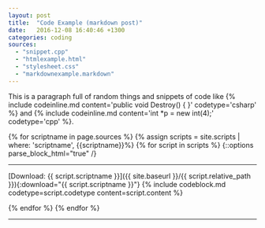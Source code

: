 ```yaml
---
layout: post
title:  "Code Example (markdown post)"
date:   2016-12-08 16:40:46 +1300
categories: coding
sources: 
  - "snippet.cpp"
  - "htmlexample.html"
  - "stylesheet.css"
  - "markdownexample.markdown"
---
```

This is a paragraph full of random things and snippets of code like {% include codeinline.md content='public void Destroy() { }' codetype='csharp' %} and {% include codeinline.md content='int *p = new int(4);' codetype='cpp' %}.

{% for scriptname in page.sources %}
{% assign scripts = site.scripts | where: 'scriptname', {{scriptname}}%}
{% for script in scripts %}
{::options parse_block_html="true" /}
<div>

---

[Download: {{ script.scriptname }}]({{ site.baseurl }}/{{ script.relative_path }}){:download="{{ script.scriptname }}"}
{% include codeblock.md codetype=script.codetype content=script.content %}

</div>
{% endfor %}
{% endfor %}

---